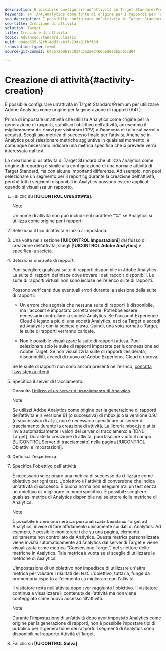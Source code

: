 ```yaml
---
description: È possibile configurare un’attività in Target Standard/Premium per utilizzare Adobe Analytics come origine per la generazione di rapporti (A4T).
keywords: a4T;A4T;Analytics come fonte di origine per i rapporti per Target
seo-description: È possibile configurare un’attività in Target Standard/Premium per utilizzare Adobe Analytics come origine per la generazione di rapporti (A4T).
seo-title: Creazione di attività
solution: Target
title: Creazione di attività
topic: Advanced,Standard,Classic
uuid: b04ad535-62fb-4dd3-ab3f-23da60fbffbd
translation-type: tm+mt
source-git-commit: b42572e0617c034cda2aed460bbd8e2b5d10cd04

---
```



# Creazione di attività{#activity-creation}

È possibile configurare un’attività in Target Standard/Premium per utilizzare Adobe Analytics come origine per la generazione di rapporti (A4T).

Prima di impostare un’attività che utilizza Analytics come origine per la generazione di rapporti, stabilisci l’obiettivo dell’attività, ad esempio il miglioramento dei ricavi per visitatore (RPV) o l’aumento dei clic sul carrello acquisti. Scegli una metrica di successo finale per l’attività. Anche se in Analytics puoi selezionare metriche aggiuntive in qualsiasi momento, è comunque necessario indicare una metrica specifica che si prevede verrà interessata dal test.

La creazione di un&#39;attività di Target Standard che utilizza Analytics come origine di reporting è simile alla configurazione di una normale attività di Target Standard, ma con alcune importanti differenze. Ad esempio, non puoi selezionare un segmento per il reporting durante la creazione dell&#39;attività, perché tutti i segmenti disponibili in Analytics possono essere applicati quando si visualizza un rapporto.

1. Fai clic su **[!UICONTROL Crea attività]**.

   >[!NOTE]
   >
   >Un nome di attività non può includere il carattere “%”, se Analytics si utilizza come origine per i rapporti.

1. Seleziona il tipo di attività e inizia a impostarla.
1. Una volta nella sezione **[!UICONTROL Impostazioni]** del flusso di creazione dell’attività, scegli **[!UICONTROL Adobe Analytics]** e specifica la società.
1. Seleziona una suite di rapporti.

   Puoi scegliere qualsiasi suite di rapporti disponibile in Adobe Analytics. La suite di rapporti definisce dove trovare i dati raccolti disponibili. Le suite di rapporti virtuali non sono incluse nell&#39;elenco suite di rapporti.

   Possono verificarsi due eventuali errori durante la selezione della suite di rapporti:

   * Un errore che segnala che nessuna suite di rapporti è disponibile, ma l&#39;account è impostato correttamente.
   Potrebbe essere necessario controllare la società Analytics. Se l&#39;account Experience Cloud è legato a più di una società Analytics, esci da Target e accedi ad Analytics con la società giusta. Quindi, una volta tornati a Target, le suite di rapporti verranno caricate.

   * Non è possibile visualizzare la suite di rapporti attesa.
   Puoi selezionare solo le suite di rapporti impostate per la connessione ad Adobe Target. Se non visualizzi la suite di rapporti desiderata, disconnettiti, accedi di nuovo ad Adobe Experience Cloud e riprova.

   Se le suite di rapporti non sono ancora presenti nell&#39;elenco, [contatta l’assistenza clienti](../../cmp-resources-and-contact-information.md#reference_ACA3391A00EF467B87930A450050077C).
1. Specifica il server di tracciamento.

   Consulta [Utilizzo di un server di tracciamento di Analytics](../../c-integrating-target-with-mac/a4t/analytics-tracking-server.md#task_72077BA7E93C4A65A715A18F32228823).

   >[!NOTE]
   >
   >Se utilizzi Adobe Analytics come origine per la generazione di rapporti dell’attività e la versione 61 (o successiva) di mbox.js o la versione 0.9.1 (o successiva) di at.js, non è necessario specificare un server di tracciamento durante la creazione di attività. La libreria mbox.js o at.js invia automaticamente i valori del server di tracciamento a [!DNL Target]. Durante la creazione di attività, puoi lasciare vuoto il campo [!UICONTROL Server di tracciamento] nella pagina [!UICONTROL Obiettivi e impostazioni].

1. Definisci l&#39;esperienza. 
1. Specifica l&#39;obiettivo dell&#39;attività.

   È necessario selezionare una metrica di successo da utilizzare come obiettivo per ogni test. L&#39;obiettivo è l&#39;attività di conversione che indica un&#39;attività di successo. È buona norma non eseguire mai un test senza un obiettivo da migliorare in modo specifico. È possibile scegliere qualsiasi metrica di Analytics disponibile nel selettore delle metriche di Analytics.

   >[!NOTE]
   >
   >È possibile inviare una metrica personalizzata basata su Target ad Analytics, invece di fare affidamento unicamente sui dati di Analytics. Ad esempio, è possibile monitorare i clic su una pagina, elemento solitamente non controllato da Analytics. Questa metrica personalizzata viene inviata automaticamente ad Analytics dal server di Target e viene visualizzata come metrica “Conversione Target”, nel selettore delle metriche in Analytics. Tale metrica è vuota se si sceglie di utilizzare le metriche di Analytics.

   L&#39;impostazione di un obiettivo non impedisce di utilizzare un&#39;altra metrica per valutare i risultati dei test. L&#39;obiettivo, tuttavia, funge da promemoria rispetto all&#39;elemento da migliorare con l&#39;attività.

   Il visitatore resta nell&#39;attività dopo aver raggiunto l&#39;obiettivo. Il visitatore continua a visualizzare il contenuto dell&#39;attività ma non viene conteggiato come nuovo accesso all&#39;attività.

   >[!NOTE]
   >
   >Durante l’impostazione di un’attività dopo aver impostato Analytics come origine per la generazione di rapporti, non è possibile impostare tipi di pubblico per la generazione dei rapporti. I segmenti di Analytics sono disponibili nel rapporto Attività di Target.

1. Fai clic su **[!UICONTROL Salva]**.

